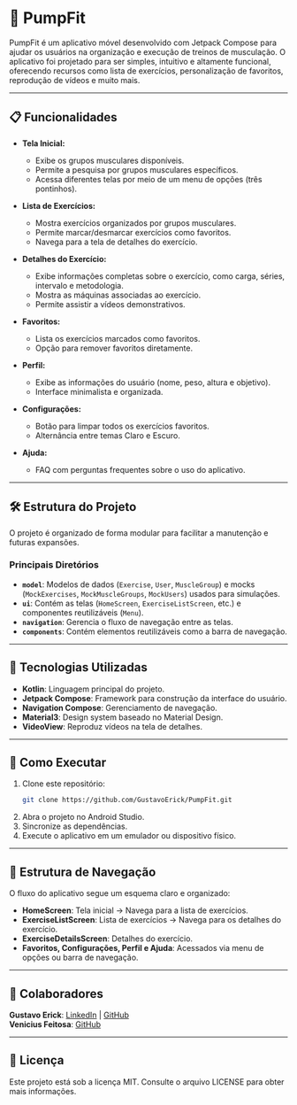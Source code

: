# 💪 PumpFit

PumpFit é um aplicativo móvel desenvolvido com Jetpack Compose para ajudar os usuários na organização e execução de treinos de musculação. O aplicativo foi projetado para ser simples, intuitivo e altamente funcional, oferecendo recursos como lista de exercícios, personalização de favoritos, reprodução de vídeos e muito mais.

---

## 📋 Funcionalidades

- **Tela Inicial:**
  - Exibe os grupos musculares disponíveis.
  - Permite a pesquisa por grupos musculares específicos.
  - Acessa diferentes telas por meio de um menu de opções (três pontinhos).
  
- **Lista de Exercícios:**
  - Mostra exercícios organizados por grupos musculares.
  - Permite marcar/desmarcar exercícios como favoritos.
  - Navega para a tela de detalhes do exercício.

- **Detalhes do Exercício:**
  - Exibe informações completas sobre o exercício, como carga, séries, intervalo e metodologia.
  - Mostra as máquinas associadas ao exercício.
  - Permite assistir a vídeos demonstrativos.

- **Favoritos:**
  - Lista os exercícios marcados como favoritos.
  - Opção para remover favoritos diretamente.

- **Perfil:**
  - Exibe as informações do usuário (nome, peso, altura e objetivo).
  - Interface minimalista e organizada.

- **Configurações:**
  - Botão para limpar todos os exercícios favoritos.
  - Alternância entre temas Claro e Escuro.

- **Ajuda:**
  - FAQ com perguntas frequentes sobre o uso do aplicativo.

---

## 🛠️ Estrutura do Projeto

O projeto é organizado de forma modular para facilitar a manutenção e futuras expansões.

### **Principais Diretórios**
- **`model`**: Modelos de dados (`Exercise`, `User`, `MuscleGroup`) e mocks (`MockExercises`, `MockMuscleGroups`, `MockUsers`) usados para simulações.
- **`ui`**: Contém as telas (`HomeScreen`, `ExerciseListScreen`, etc.) e componentes reutilizáveis (`Menu`).
- **`navigation`**: Gerencia o fluxo de navegação entre as telas.
- **`components`**: Contém elementos reutilizáveis como a barra de navegação.

---

## 🧩 Tecnologias Utilizadas

- **Kotlin**: Linguagem principal do projeto.
- **Jetpack Compose**: Framework para construção da interface do usuário.
- **Navigation Compose**: Gerenciamento de navegação.
- **Material3**: Design system baseado no Material Design.
- **VideoView**: Reproduz vídeos na tela de detalhes.

---

## 🚀 Como Executar

1. Clone este repositório:
   ```bash
   git clone https://github.com/GustavoErick/PumpFit.git
2. Abra o projeto no Android Studio.
3. Sincronize as dependências.
4. Execute o aplicativo em um emulador ou dispositivo físico.

---

## 📂 Estrutura de Navegação
O fluxo do aplicativo segue um esquema claro e organizado:

- **HomeScreen**: Tela inicial -> Navega para a lista de exercícios.
- **ExerciseListScreen**: Lista de exercícios -> Navega para os detalhes do exercício.
- **ExerciseDetailsScreen**: Detalhes do exercício.
- **Favoritos, Configurações, Perfil e Ajuda**: Acessados via menu de opções ou barra de navegação.

---

## 👥 Colaboradores
**Gustavo Erick**: [LinkedIn](https://www.linkedin.com/in/gustavo-erick-806778313/) | [GitHub](https://github.com/GustavoErick)  
**Venicius Feitosa**: [GitHub](https://github.com/FeitosaVeni)

---

## 📄 Licença
Este projeto está sob a licença MIT. Consulte o arquivo LICENSE para obter mais informações.


